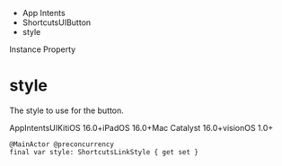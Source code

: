 

- App Intents
- ShortcutsUIButton
-  style 

Instance Property

# style

The style to use for the button.

AppIntentsUIKitiOS 16.0+iPadOS 16.0+Mac Catalyst 16.0+visionOS 1.0+

``` source
@MainActor @preconcurrency
final var style: ShortcutsLinkStyle { get set }
```

